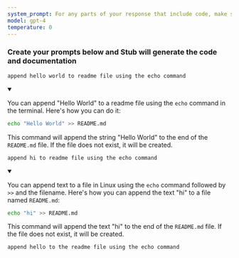 ```yaml
---
system_prompt: For any parts of your response that include code, make sure to include the filename along with the backtick and the code snippets. For any environment variables, use stubuser and stubpassword as the login. For any commands, auto confirm any prompts on stdin. 
model: gpt-4
temperature: 0
---
```




### Create your prompts below and Stub will generate the code and documentation


```stub
append hello world to readme file using the echo command
```

<details open id="ce809e43e17ff50d7fb0368f2466a936">
<summary></summary>

You can append "Hello World" to a readme file using the `echo` command in the terminal. Here's how you can do it:

```bash
echo "Hello World" >> README.md
```

This command will append the string "Hello World" to the end of the `README.md` file. If the file does not exist, it will be created.
</details>









```stub
append hi to readme file using the echo command
```

<details open id="13f2c7a1e83a73aaa8fbdc21f1cff9c6">
<summary></summary>

You can append text to a file in Linux using the `echo` command followed by `>>` and the filename. Here's how you can append the text "hi" to a file named `README.md`:

```bash
echo "hi" >> README.md
```

This command will append the text "hi" to the end of the `README.md` file. If the file does not exist, it will be created.
</details>



```stub
append hello to the readme file using the echo command
```

